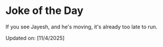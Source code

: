# Joke of the Day

<!-- #joke -->
If you see Jayesh, and he's moving, it's already too late to run.

Updated on: [11/4/2025]
<!-- #jokeEnd -->